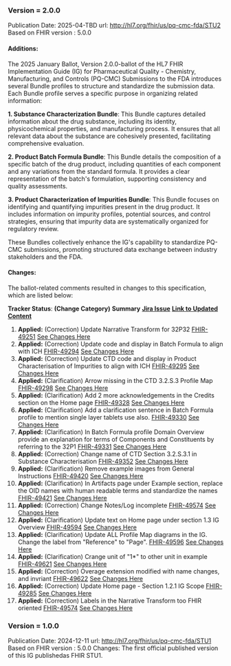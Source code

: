 ### Version = 2.0.0
Publication Date: 2025-04-TBD
url: http://hl7.org/fhir/us/pq-cmc-fda/STU2
Based on FHIR version : 5.0.0

#### Additions:
The 2025 January Ballot, Version 2.0.0-ballot of the HL7 FHIR Implementation Guide (IG) for Pharmaceutical Quality - Chemistry, Manufacturing, and Controls (PQ-CMC) Submissions to the FDA introduces several Bundle profiles to structure and standardize the submission data. Each Bundle profile serves a specific purpose in organizing related information:​

**1. Substance Characterization Bundle**: This Bundle captures detailed information about the drug substance, including its identity, physicochemical properties, and manufacturing process. It ensures that all relevant data about the substance are cohesively presented, facilitating comprehensive evaluation.​

**2. Product Batch Formula Bundle**: This Bundle details the composition of a specific batch of the drug product, including quantities of each component and any variations from the standard formula. It provides a clear representation of the batch's formulation, supporting consistency and quality assessments.​

**3. Product Characterization of Impurities Bundle**: This Bundle focuses on identifying and quantifying impurities present in the drug product. It includes information on impurity profiles, potential sources, and control strategies, ensuring that impurity data are systematically organized for regulatory review.​

These Bundles collectively enhance the IG's capability to standardize PQ-CMC submissions, promoting structured data exchange between industry stakeholders and the FDA.

#### Changes:

The ballot-related comments resulted in changes to this specification, which are listed below:

**Tracker Status**: **(Change Category)** **Summary** **[Jira Issue](#)** **[Link to Updated Content](#)**
1. **Applied:** (Correction) Update Narrative Transform for 32P32 [FHIR-49251](http://jira.hl7.org/browse/FHIR-49251) [See Changes Here](https://build.fhir.org/ig/HL7/FHIR-us-pq-cmc-fda/eCTD32P32.html)
2. **Applied:** (Correction) Update code and display in Batch Formula to align with ICH [FHIR-49294](http://jira.hl7.org/browse/FHIR-49294) [See Changes Here](StructureDefinition-ectd-composition-32p32.html)
3. **Applied:** (Correction) Update CTD code and display in Product Characterisation of Impurities to align with ICH [FHIR-49295](http://jira.hl7.org/browse/FHIR-49295) [See Changes Here](StructureDefinition-ectd-composition-32p55.html)
4. **Applied:** (Clarification) Arrow missing in the CTD 3.2.S.3 Profile Map [FHIR-49298](http://jira.hl7.org/browse/FHIR-49298) [See Changes Here](eCTD32S3.html#ctd-32s3-profile-map)
5. **Applied:** (Clarification) Add 2 more acknowledgements in the Credits section on the Home page [FHIR-49328](http://jira.hl7.org/browse/FHIR-49328) [See Changes Here](index.html)
6. **Applied:** (Clarification) Add a clarification sentence in Batch Formula profile to mention single layer tablets use also. [FHIR-49330](http://jira.hl7.org/browse/FHIR-49330) [See Changes Here](eCTD32P32.html)
7. **Applied:** (Clarification) In Batch Formula profile Domain Overview provide an explanation for terms of Components and Constituents by referring to the 32P1 [FHIR-49331](http://jira.hl7.org/browse/FHIR-49331) [See Changes Here](eCTD32P32.html)
8. **Applied:** (Correction) Change name of CTD Section 3.2.S.3.1 in Substance Characterisation [FHIR-49352](http://jira.hl7.org/browse/FHIR-1234) [See Changes Here](eCTD32S3.html)
9. **Applied:** (Clarification) Remove example images from General Instructions [FHIR-49420](http://jira.hl7.org/browse/FHIR-49352) [See Changes Here](instruction.html)
10. **Applied:** (Clarification) In Artifacts page under Example section, replace the OID names with human readable terms and standardize the names [FHIR-49421](http://jira.hl7.org/browse/FHIR-49421) [See Changes Here](artifacts.html)
11. **Applied:** (Correction) Change Notes/Log incomplete [FHIR-49574](http://jira.hl7.org/browse/FHIR-49574) [See Changes Here](change_notes.html)
12. **Applied:** (Clarification) Update text on Home page under section 1.3 IG Overview [FHIR-49594](http://jira.hl7.org/browse/FHIR-49594) [See Changes Here](index.html)
13. **Applied:** (Clarification) Update ALL Profile Map diagrams in the IG. Change the label from "Reference" to "Page". [FHIR-49596](http://jira.hl7.org/browse/FHIR-49596) [See Changes Here](eCTD32S3.html)
14. **Applied:** (Clarification) Crange unit of "1*" to other unit in example [FHIR-49621](http://jira.hl7.org/browse/FHIR-49621) [See Changes Here](Bundle-BatchFormulaBundle.html)
15. **Applied:** (Correction) Overage extension modified with name changes, and invriant [FHIR-49622](http://jira.hl7.org/browse/FHIR-49622) [See Changes Here](StructureDefinition-pq-overage-extension.html)  
16. **Applied:** (Correction) Update Home page - Section 1.2.1 IG Scope [FHIR-49285](http://jira.hl7.org/browse/FHIR-49285) [See Changes Here](index.html)
17. **Applied:** (Correction) Labels in the Narrative Transform too FHIR oriented [FHIR-49574](http://jira.hl7.org/browse/FHIR-49574) [See Changes Here](downloads.html)

### Version = 1.0.0
Publication Date: 2024-12-11
url: http://hl7.org/fhir/us/pq-cmc-fda/STU1
Based on FHIR version : 5.0.0
Changes:
The first official published version of this IG publishedas FHIR STU1.